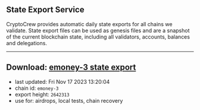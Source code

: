 ## State Export Service
CryptoCrew provides automatic daily state exports for all chains we validate. State export files can be used as genesis files and are a snapshot of the current blockchain state, including all validators, accounts, balances and delegations.

---
**Download: [emoney-3 state export](https://dl.ccvalidators.com/SERVICE/emoney/emoney-3_export_2642313.json)**
---

- last updated: Fri Nov 17 2023 13:20:04
- chain id: `emoney-3`
- export height: `2642313`
- use for: airdrops, local tests, chain recovery
